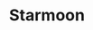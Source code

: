 ---
title: Starmoon
date: 
draft: false

# descripcion
description : Luna detalle estrellas

materials: Plata 925

color: Plateado

dimensions: 1,1 cm

code: 01-03-0270

type: "Aros"

categories: []

price: $1.910,00

price_eftvo: $1.625,00

# Images
# first image will be shown in the product page
images:
  # - image: "images/path_to_image"
  # La ubicacion de las imagenes es imagenes/Aros/Aros.Microcubic/01-03-0270-starmoon
  - image: "./images/aros/microcubic/01-03-0270-luna-detalle-estrellas_a.jpeg"
  - image: "./images/aros/microcubic/01-03-0270-luna-detalle-estrellas_b.jpeg"
---